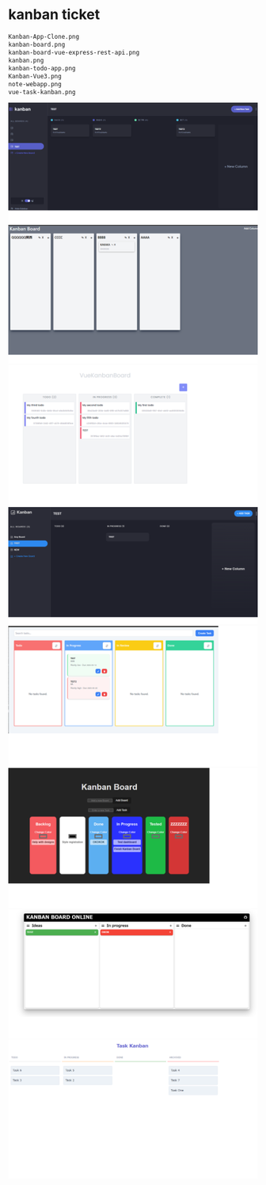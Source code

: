 # kanban ticket

```
Kanban-App-Clone.png
kanban-board.png
kanban-board-vue-express-rest-api.png
kanban.png
kanban-todo-app.png
Kanban-Vue3.png
note-webapp.png
vue-task-kanban.png

```

![Kanban-App-Clone](./_images/Kanban-App-Clone.png)
![kanban-board](./_images/kanban-board.png)
![kanban-board-vue-express-rest-api](./_images/kanban-board-vue-express-rest-api.png)
![kanban](./_images/kanban.png)
![kanban-todo-app](./_images/kanban-todo-app.png)
![Kanban-Vue3](./_images/Kanban-Vue3.png)
![note-webapp](./_images/note-webapp.png)
![vue-task-kanban](./_images/vue-task-kanban.png)


